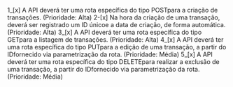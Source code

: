 1_[x] A API deverá ter uma rota específica do tipo POSTpara a criação de transações. (Prioridade: Alta)
2-[x] Na hora da criação de uma transação, deverá ser registrado um ID únicoe a data de criação, de forma automática. (Prioridade: Alta)
3_[x] A API deverá ter uma rota específica do tipo GETpara a listagem de transações. (Prioridade: Alta)
4_[x] A API deverá ter uma rota específica do tipo PUTpara a edição de uma transação, a partir do IDfornecido via parametrização da rota. (Prioridade: Média)
5_[x] A API deverá ter uma rota específica do tipo DELETEpara realizar a exclusão de uma transação, a partir do IDfornecido via parametrização da rota. (Prioridade: Média)

